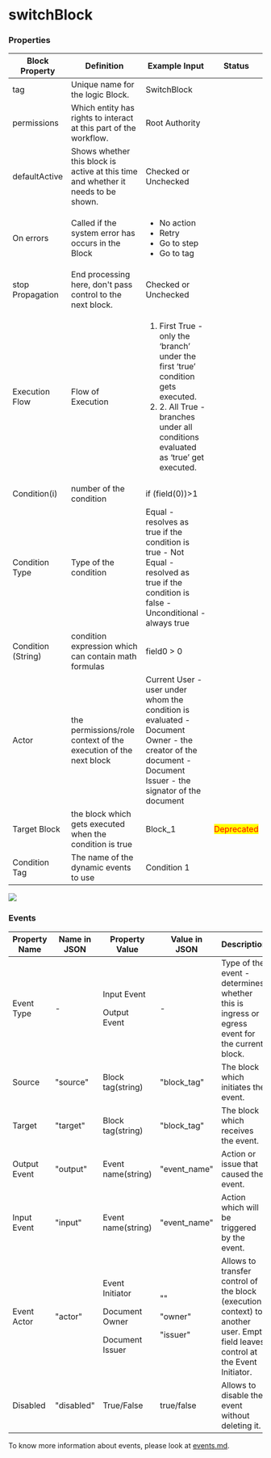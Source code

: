 # switchBlock

### Properties

| Block Property     | Definition                                                                        | Example Input                                                                                                                                                                          | Status                                     |
| ------------------ | --------------------------------------------------------------------------------- | -------------------------------------------------------------------------------------------------------------------------------------------------------------------------------------- | ------------------------------------------ |
| tag                | Unique name for the logic Block.                                                  | SwitchBlock                                                                                                                                                                            |                                            |
| permissions        | Which entity has rights to interact at this part of the workflow.                 | Root Authority                                                                                                                                                                         |                                            |
| defaultActive      | Shows whether this block is active at this time and whether it needs to be shown. | Checked or Unchecked                                                                                                                                                                   |                                            |
| On errors          | Called if the system error has occurs in the Block                                | <p></p><ul><li>No action</li><li>Retry</li><li>Go to step</li><li>Go to tag</li></ul>                                                                                                  |                                            |
| stop Propagation   | End processing here, don't pass control to the next block.                        | Checked or Unchecked                                                                                                                                                                   |                                            |
| Execution Flow     | Flow of Execution                                                                 | <ol><li>First True - only the ‘branch’ under the first ‘true’ condition gets executed.</li><li>2. All True - branches under all conditions evaluated as ‘true’ get executed.</li></ol> |                                            |
| Condition(i)       | number of the condition                                                           | if (field(0))>1                                                                                                                                                                        |                                            |
| Condition Type     | Type of the condition                                                             | Equal - resolves as true if the condition is true - Not Equal - resolved as true if the condition is false - Unconditional - always true                                               |                                            |
| Condition (String) | condition expression which can contain math formulas                              | field0 > 0                                                                                                                                                                             |                                            |
| Actor              | the permissions/role context of the execution of the next block                   | Current User - user under whom the condition is evaluated - Document Owner - the creator of the document - Document Issuer - the signator of the document                              |                                            |
| Target Block       | the block which gets executed when the condition is true                          | Block\_1                                                                                                                                                                               | <mark style="color:red;">Deprecated</mark> |
| Condition Tag      | The name of the dynamic events to use                                             | Condition 1                                                                                                                                                                            |                                            |

![](../.gitbook/assets/Events\_11.png)

### Events

| Property Name | Name in JSON | Property Value                                                    | Value in JSON                          | Description                                                                                                                     |
| ------------- | ------------ | ----------------------------------------------------------------- | -------------------------------------- | ------------------------------------------------------------------------------------------------------------------------------- |
| Event Type    | -            | <p>Input Event</p><p>Output Event</p>                             | -                                      | Type of the event - determines whether this is ingress or egress event for the current block.                                   |
| Source        | "source"     | Block tag(string)                                                 | "block\_tag"                           | The block which initiates the event.                                                                                            |
| Target        | "target"     | Block tag(string)                                                 | "block\_tag"                           | The block which receives the event.                                                                                             |
| Output Event  | "output"     | Event name(string)                                                | "event\_name"                          | Action or issue that caused the event.                                                                                          |
| Input Event   | "input"      | Event name(string)                                                | "event\_name"                          | Action which will be triggered by the event.                                                                                    |
| Event Actor   | "actor"      | <p>Event Initiator</p><p>Document Owner</p><p>Document Issuer</p> | <p>""</p><p>"owner"</p><p>"issuer"</p> | Allows to transfer control of the block (execution context) to another user. Empty field leaves control at the Event Initiator. |
| Disabled      | "disabled"   | True/False                                                        | true/false                             | Allows to disable the event without deleting it.                                                                                |

To know more information about events, please look at [events.md](events.md "mention").
